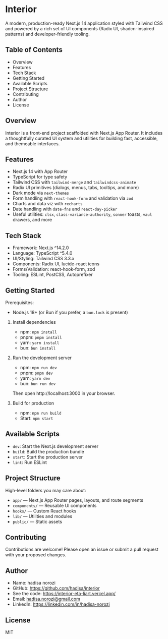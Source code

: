 # Interior
 
 A modern, production-ready Next.js 14 application styled with Tailwind CSS and powered by a rich set of UI components (Radix UI, shadcn-inspired patterns) and developer-friendly tooling.

 ## Table of Contents
 - Overview
 - Features
 - Tech Stack
 - Getting Started
 - Available Scripts
 - Project Structure
 - Contributing
 - Author
 - License

 ## Overview
 Interior is a front-end project scaffolded with Next.js App Router. It includes a thoughtfully curated UI system and utilities for building fast, accessible, and themeable interfaces.

 ## Features
 - Next.js 14 with App Router
 - TypeScript for type safety
 - Tailwind CSS with `tailwind-merge` and `tailwindcss-animate`
 - Radix UI primitives (dialogs, menus, tabs, tooltips, and more)
 - Dark mode via `next-themes`
 - Form handling with `react-hook-form` and validation via `zod`
 - Charts and data viz with `recharts`
 - Date handling with `date-fns` and `react-day-picker`
 - Useful utilities: `clsx`, `class-variance-authority`, `sonner` toasts, `vaul` drawers, and more

 ## Tech Stack
 - Framework: Next.js ^14.2.0
 - Language: TypeScript ^5.4.0
 - UI/Styling: Tailwind CSS 3.3.x
 - Components: Radix UI, lucide-react icons
 - Forms/Validation: react-hook-form, zod
 - Tooling: ESLint, PostCSS, Autoprefixer

 ## Getting Started
 Prerequisites:
 - Node.js 18+ (or Bun if you prefer, a `bun.lock` is present)

 1) Install dependencies
    - npm: `npm install`
    - pnpm: `pnpm install`
    - yarn: `yarn install`
    - bun: `bun install`

 2) Run the development server
    - npm: `npm run dev`
    - pnpm: `pnpm dev`
    - yarn: `yarn dev`
    - bun: `bun run dev`

    Then open http://localhost:3000 in your browser.

 3) Build for production
    - npm: `npm run build`
    - Start: `npm start`

 ## Available Scripts
 - `dev`: Start the Next.js development server
 - `build`: Build the production bundle
 - `start`: Start the production server
 - `lint`: Run ESLint

 ## Project Structure
 High-level folders you may care about:
 - `app/` — Next.js App Router pages, layouts, and route segments
 - `components/` — Reusable UI components
 - `hooks/` — Custom React hooks
 - `lib/` — Utilities and modules
 - `public/` — Static assets

 ## Contributing
 Contributions are welcome! Please open an issue or submit a pull request with your proposed changes.

 ## Author
 - Name: hadisa norozi
 - GitHub: https://github.com/hadisa/interior
 - See the code: https://interior-eta-liart.vercel.app/
 - Email: hadisa.norozi@gmail.com
 - LinkedIn: https://linkedin.com/in/hadisa-norozi

 ## License
MIT
